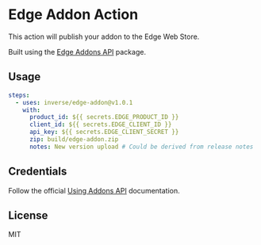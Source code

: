 # Edge Addon Action

This action will publish your addon to the Edge Web Store.

Built using the [Edge Addons API](https://github.com/inverse/python-edge-addons-api) package.

## Usage

```yaml
steps:
  - uses: inverse/edge-addon@v1.0.1
    with:
      product_id: ${{ secrets.EDGE_PRODUCT_ID }}
      client_id: ${{ secrets.EDGE_CLIENT_ID }}
      api_key: ${{ secrets.EDGE_CLIENT_SECRET }}
      zip: build/edge-addon.zip
      notes: New version upload # Could be derived from release notes
```

## Credentials

Follow the official [Using Addons API](https://learn.microsoft.com/en-us/microsoft-edge/extensions-chromium/publish/api/using-addons-api) documentation.

## License

MIT
